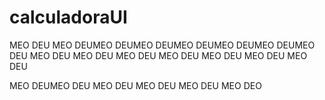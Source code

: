 # calculadoraUI

MEO DEU
MEO DEUMEO DEUMEO DEUMEO DEUMEO DEUMEO DEUMEO DEU
MEO DEU
MEO DEU
MEO DEU
MEO DEU
MEO DEU
MEO DEU
MEO DEU

MEO DEUMEO DEU
MEO DEU
MEO DEU
MEO DEU
MEO DEO
